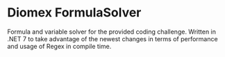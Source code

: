 # Diomex FormulaSolver

Formula and variable solver for the provided coding challenge.
Written in .NET 7 to take advantage of the newest changes in terms of performance and usage of Regex in compile time.
